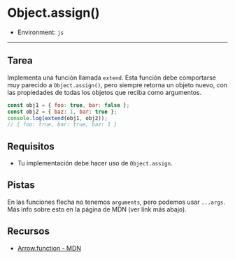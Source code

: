 # Object.assign()

* Environment: `js`

***

## Tarea

Implementa una función llamada `extend`. Esta función debe comportarse muy
parecido a `Object.assign()`, pero siempre retorna un objeto nuevo, con las
propiedades de todas los objetos que reciba como argumentos.

```js
const obj1 = { foo: true, bar: false };
const obj2 = { baz: 1, bar: true };
console.log(extend(obj1, obj2));
// { foo: true, bar: true, baz: 1 }
```

## Requisitos

* Tu implementación debe hacer uso de `Object.assign`.

## Pistas

En las funciones flecha no tenemos `arguments`, pero podemos usar `...args`. Más
info sobre esto en la página de MDN (ver link más abajo).

## Recursos

* [Arrow.function - MDN](https://developer.mozilla.org/en-US/docs/Web/JavaScript/Reference/Functions/Arrow_functions)
